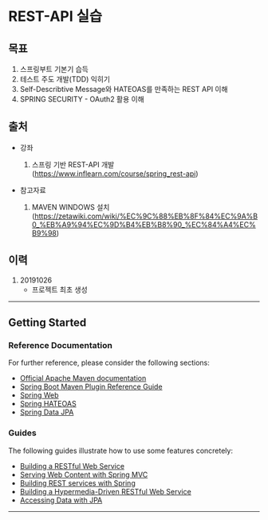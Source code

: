 # REST-API 실습

## 목표
1. 스프링부트 기본기 습득
2. 테스트 주도 개발(TDD) 익히기
3. Self-Describtive Message와 HATEOAS를 만족하는 REST API 이해
4. SPRING SECURITY - OAuth2 활용 이해 

## 출처 
* 강좌
    1. 스프링 기반 REST-API 개발 (https://www.inflearn.com/course/spring_rest-api)

* 참고자료
    1. MAVEN WINDOWS 설치 (https://zetawiki.com/wiki/%EC%9C%88%EB%8F%84%EC%9A%B0_%EB%A9%94%EC%9D%B4%EB%B8%90_%EC%84%A4%EC%B9%98)

## 이력
1. 20191026
    - 프로젝트 최초 생성

  
---
## Getting Started

### Reference Documentation
For further reference, please consider the following sections:

* [Official Apache Maven documentation](https://maven.apache.org/guides/index.html)
* [Spring Boot Maven Plugin Reference Guide](https://docs.spring.io/spring-boot/docs/2.2.0.RELEASE/maven-plugin/)
* [Spring Web](https://docs.spring.io/spring-boot/docs/2.2.0.RELEASE/reference/htmlsingle/#boot-features-developing-web-applications)
* [Spring HATEOAS](https://docs.spring.io/spring-boot/docs/2.2.0.RELEASE/reference/htmlsingle/#boot-features-spring-hateoas)
* [Spring Data JPA](https://docs.spring.io/spring-boot/docs/2.2.0.RELEASE/reference/htmlsingle/#boot-features-jpa-and-spring-data)

### Guides
The following guides illustrate how to use some features concretely:

* [Building a RESTful Web Service](https://spring.io/guides/gs/rest-service/)
* [Serving Web Content with Spring MVC](https://spring.io/guides/gs/serving-web-content/)
* [Building REST services with Spring](https://spring.io/guides/tutorials/bookmarks/)
* [Building a Hypermedia-Driven RESTful Web Service](https://spring.io/guides/gs/rest-hateoas/)
* [Accessing Data with JPA](https://spring.io/guides/gs/accessing-data-jpa/)

---

